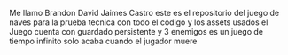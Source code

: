 Me llamo Brandon David Jaimes Castro este es el repositorio del juego de naves para la prueba tecnica con todo el codigo y los assets usados
el Juego cuenta con guardado persistente y 3 enemigos
es un juego de tiempo infinito solo acaba cuando el jugador muere
